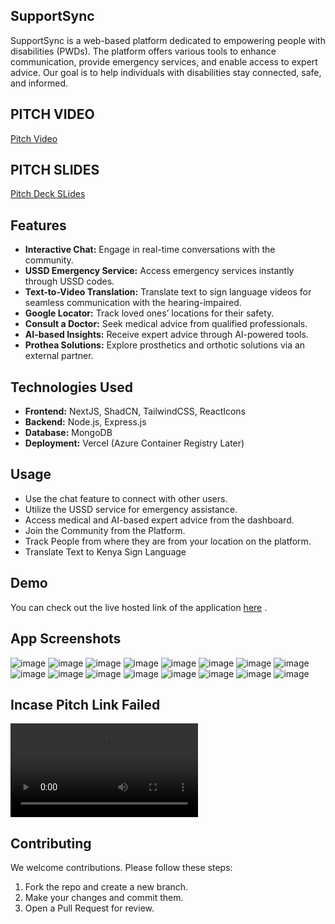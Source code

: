 ## SupportSync
SupportSync is a web-based platform dedicated to empowering people with disabilities (PWDs). The platform offers various tools to enhance communication, provide emergency services, and enable access to expert advice. Our goal is to help individuals with disabilities stay connected, safe, and informed.

## PITCH VIDEO
[Pitch Video](https://drive.google.com/file/d/1m3nPc9S4RfMTCrHz4ZnXanpcnkhoRnfg/view?usp=sharing)

## PITCH SLIDES
[Pitch Deck SLides](https://www.canva.com/design/DAGToK7cbBA/X-GBsuRr-3pgw23tDaQR7A/edit?utm_content=DAGToK7cbBA&utm_campaign=designshare&utm_medium=link2&utm_source=sharebutton)

## Features
- **Interactive Chat:** Engage in real-time conversations with the community.
- **USSD Emergency Service:** Access emergency services instantly through USSD codes.
- **Text-to-Video Translation:** Translate text to sign language videos for seamless communication with the hearing-impaired.
- **Google Locator:** Track loved ones’ locations for their safety.
- **Consult a Doctor:** Seek medical advice from qualified professionals.
- **AI-based Insights:** Receive expert advice through AI-powered tools.
- **Prothea Solutions:** Explore prosthetics and orthotic solutions via an external partner.

## Technologies Used
- **Frontend:** NextJS, ShadCN, TailwindCSS, ReactIcons
- **Backend:** Node.js, Express.js
- **Database:** MongoDB
- **Deployment:** Vercel (Azure Container Registry Later)

## Usage
- Use the chat feature to connect with other users.
- Utilize the USSD service for emergency assistance.
- Access medical and AI-based expert advice from the dashboard.
- Join the Community from the Platform.
- Track People from where they are from your location on the platform.
- Translate Text to Kenya Sign Language

## Demo
You can check out the live hosted link of the application [here](https://supportsync.vercel.app/) .

## App Screenshots
![image](https://github.com/user-attachments/assets/f9af3337-301e-4681-bea2-1d6a1ecc27bc)
![image](https://github.com/user-attachments/assets/2bc9a978-fdbf-4824-bc82-7c4c35a678a3)
![image](https://github.com/user-attachments/assets/db63d726-1205-4541-9eae-42f30aa72b7a)
![image](https://github.com/user-attachments/assets/5f09281f-0a3a-495f-9372-45011cbb9fb6)
![image](https://github.com/user-attachments/assets/6f86e2d8-70ec-4239-b7a4-961975bf0773)
![image](https://github.com/user-attachments/assets/f7cc3cd6-a2e3-4075-979c-be6a7ef66830)
![image](https://github.com/user-attachments/assets/9446a428-e406-46ad-af12-48d9e85f4710)
![image](https://github.com/user-attachments/assets/12d0fe08-03c5-44f5-8d16-319dce41c026)
![image](https://github.com/user-attachments/assets/13cdd0d8-ce36-400c-8ab1-96107521d94d)
![image](https://github.com/user-attachments/assets/f8709034-2873-4ce3-ab4e-6fbdc58de84c)
![image](https://github.com/user-attachments/assets/10c53fec-9920-4aba-8ddb-c1f95d5da4f0)
![image](https://github.com/user-attachments/assets/115da245-4078-46e5-96c2-8cdcbdfa2b6b)
![image](https://github.com/user-attachments/assets/0444d830-a6ac-4ae7-b5e0-3dad2c74ca25)
![image](https://github.com/user-attachments/assets/491ff3a1-61f3-40e3-8822-5da5f80b024d)
![image](https://github.com/user-attachments/assets/a505bfde-fafb-49a5-b574-96db98217d9d)
![image](https://github.com/user-attachments/assets/26b0d427-7cfa-48e5-ac35-6173d47de7fd)

## Incase Pitch Link Failed
![Pitch Video](/perfectpitch.webm)
 
## Contributing
We welcome contributions. Please follow these steps:
1. Fork the repo and create a new branch.
2. Make your changes and commit them.
3. Open a Pull Request for review.
